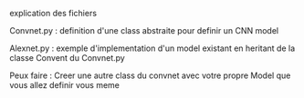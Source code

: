 explication des fichiers

Convnet.py : definition d'une class abstraite pour definir un CNN model

Alexnet.py : exemple d'implementation d'un model existant en heritant de la classe Convent du Convnet.py

Peux faire : Creer une autre class du convnet avec votre propre Model que vous allez definir vous meme